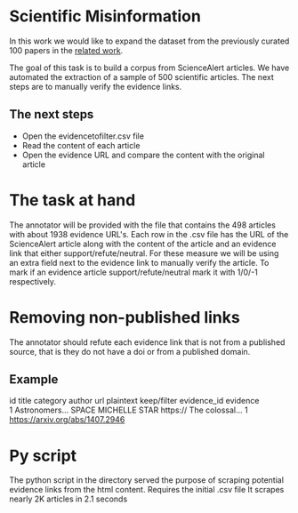 # Scientific Misinformation
In this work we would like to expand the dataset from the previously curated 100 papers in the [related work](https://arxiv.org/abs/2205.00126). 

The goal of this task is to build a corpus from ScienceAlert articles. We have automated the extraction of a sample of 500 scientific articles. The next steps are to manually verify the evidence links.

## The next steps
* Open the evidencetofilter.csv file   
* Read the content of each article   
* Open the evidence URL and compare the content with the original article   


# The task at hand
The annotator will be provided with the file that contains the 498 articles with about 1938 evidence URL's. Each row in the .csv file has the URL of the ScienceAlert article along with the content of the article and an evidence link that either support/refute/neutral. For these measure we will be using an extra field next to the evidence link to manually verify the article. To mark if an evidence article support/refute/neutral mark it with 1/0/-1 respectively. 

# Removing non-published links
The annotator should refute each evidence link that is not from a published source, that is they do not have a doi or from a published domain.  

## Example
id	title   	     category	 author	        url 	    plaintext	      keep/filter	  evidence_id   	evidence     
1  Astronomers... SPACE     MICHELLE STAR    https://  The colossal...               1               https://arxiv.org/abs/1407.2946

# Py script
The python script in the directory served the purpose of scraping potential evidence links from the html content.
Requires the initial .csv file
It scrapes nearly 2K articles in 2.1 seconds
